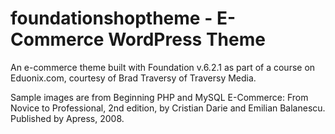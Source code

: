 # foundationshoptheme - E-Commerce WordPress Theme

An e-commerce theme built with Foundation v.6.2.1 as part of a course on Eduonix.com, courtesy of Brad Traversy of Traversy Media.

Sample images are from Beginning PHP and MySQL E-Commerce: From Novice to Professional, 2nd edition, by Cristian Darie and Emilian Balanescu. Published by Apress, 2008.
